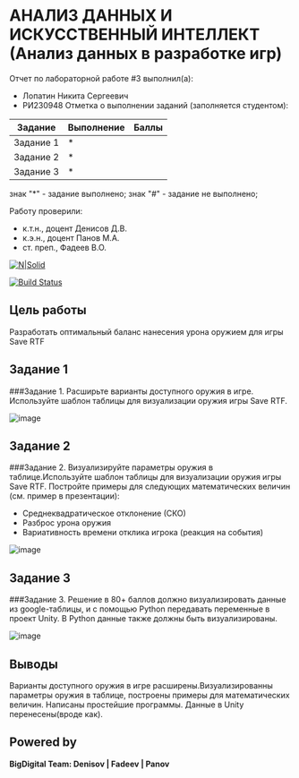 # АНАЛИЗ ДАННЫХ И ИСКУССТВЕННЫЙ ИНТЕЛЛЕКТ (Анализ данных в разработке игр)

Отчет по лабораторной работе #3 выполнил(а):
- Лопатин Никита Сергеевич
- РИ230948
Отметка о выполнении заданий (заполняется студентом):

| Задание | Выполнение | Баллы |
| ------ | ------ | ------ |
| Задание 1 | * |  |
| Задание 2 | * |  |
| Задание 3 | * |  |

знак "*" - задание выполнено; знак "#" - задание не выполнено;

Работу проверили:
- к.т.н., доцент Денисов Д.В.
- к.э.н., доцент Панов М.А.
- ст. преп., Фадеев В.О.

[![N|Solid](https://cldup.com/dTxpPi9lDf.thumb.png)](https://nodesource.com/products/nsolid)

[![Build Status](https://travis-ci.org/joemccann/dillinger.svg?branch=master)](https://travis-ci.org/joemccann/dillinger)


## Цель работы
Разработать оптимальный баланс нанесения урона оружием для игры Save RTF


## Задание 1
###Задание 1. Расширьте варианты доступного оружия в игре. Используйте шаблон таблицы для визуализации оружия игры Save RTF.


![image](https://github.com/user-attachments/assets/1221617c-0325-43e2-8d60-28722f7b9bca)



## Задание 2
###Задание 2. Визуализируйте параметры оружия в таблице.Используйте шаблон таблицы для визуализации оружия игры Save RTF. Постройте примеры для следующих математических величин (см. пример в презентации):
- Среднеквадратическое отклонение (СКО)
- Разброс урона оружия
- Вариативность времени отклика игрока (реакция на события)


![image](https://github.com/user-attachments/assets/8883fba0-93be-4cf5-95cb-1411d23c083d)




## Задание 3
###Задание 3. Решение в 80+ баллов должно визуализировать данные из google-таблицы, и с помощью Python передавать переменные в проект Unity. В Python данные также должны быть визуализированы.


![image](https://github.com/user-attachments/assets/400a4a21-cbf9-4369-b4f0-868533ff2bab)




## Выводы

Варианты доступного оружия в игре расширены.Визуализированны параметры оружия в таблице, построены примеры для математических величин. Написаны простейшие программы. Данные в Unity перенесены(вроде как).


## Powered by

**BigDigital Team: Denisov | Fadeev | Panov**
